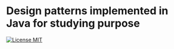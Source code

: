 # Design patterns implemented in Java for studying purpose
[![License MIT](https://img.shields.io/badge/license-MIT-blue.svg)](https://raw.githubusercontent.com/iluwatar/java-design-patterns/master/LICENSE.md)